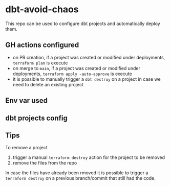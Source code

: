 # dbt-avoid-chaos

This repo can be used to configure dbt projects and automatically deploy them.

## GH actions configured

- on PR creation, if a project was created or modified under deployments, `terraform plan` is execute
- on merge to `main`, if a project was created or modified under deployments, `terraform apply -auto-approve` is execute
- it is possible to manually trigger a `dbt destroy` on a project in case we need to delete an existing project

## Env var used

## dbt projects config

## Tips

To remove a project

1. trigger a manual `terraform destroy` action for the project to be removed
2. remove the files from the repo

In case the files have already been rmoved it is possible to trigger a `terraform destroy` on a previous branch/commit that still had the code.
